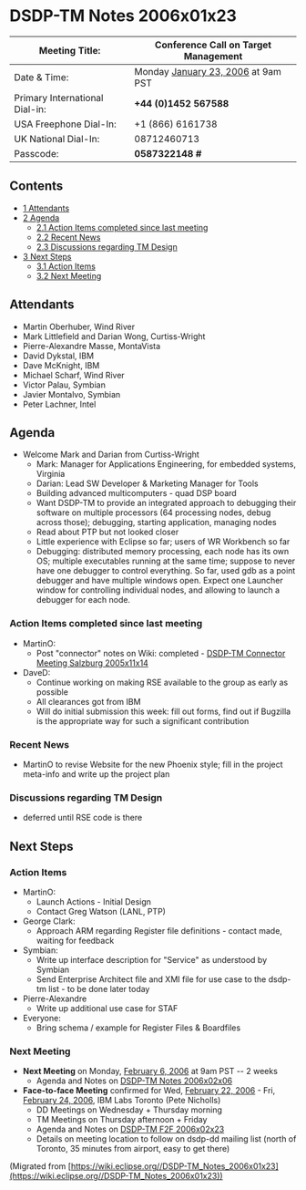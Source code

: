 

DSDP-TM Notes 2006x01x23
========================

| Meeting Title: | **Conference Call on Target Management** |
| --- | --- |
| Date & Time: | Monday [January 23, 2006](./index.php?title=January_23,_2006&action=edit&redlink=1 "January 23, 2006 (page does not exist)") at 9am PST |
| Primary International Dial-in: | **+44 (0)1452 567588** |
| USA Freephone Dial-In: | +1 (866) 6161738 |
| UK National Dial-In: | 08712460713 |
| Passcode: | **0587322148 #** |

Contents
--------

*   [1 Attendants](#Attendants)
*   [2 Agenda](#Agenda)
    *   [2.1 Action Items completed since last meeting](#Action-Items-completed-since-last-meeting)
    *   [2.2 Recent News](#Recent-News)
    *   [2.3 Discussions regarding TM Design](#Discussions-regarding-TM-Design)
*   [3 Next Steps](#Next-Steps)
    *   [3.1 Action Items](#Action-Items)
    *   [3.2 Next Meeting](#Next-Meeting)

Attendants
----------

*   Martin Oberhuber, Wind River
*   Mark Littlefield and Darian Wong, Curtiss-Wright
*   Pierre-Alexandre Masse, MontaVista
*   David Dykstal, IBM
*   Dave McKnight, IBM
*   Michael Scharf, Wind River
*   Victor Palau, Symbian
*   Javier Montalvo, Symbian
*   Peter Lachner, Intel

Agenda
------

*   Welcome Mark and Darian from Curtiss-Wright
    *   Mark: Manager for Applications Engineering, for embedded systems, Virginia
    *   Darian: Lead SW Developer & Marketing Manager for Tools
    *   Building advanced multicomputers - quad DSP board
    *   Want DSDP-TM to provide an integrated approach to debugging their software on multiple processors (64 processing nodes, debug across those); debugging, starting application, managing nodes
    *   Read about PTP but not looked closer
    *   Little experience with Eclipse so far; users of WR Workbench so far
    *   Debugging: distributed memory processing, each node has its own OS; multiple executables running at the same time; suppose to never have one debugger to control everything. So far, used gdb as a point debugger and have multiple windows open. Expect one Launcher window for controlling individual nodes, and allowing to launch a debugger for each node.

### Action Items completed since last meeting

*   MartinO:
    *   Post "connector" notes on Wiki: completed - [DSDP-TM Connector Meeting Salzburg 2005x11x14](./DSDP-TM_Connector_Meeting_Salzburg_2005x11x14 "DSDP-TM Connector Meeting Salzburg 2005x11x14")
*   DaveD:
    *   Continue working on making RSE available to the group as early as possible
    *   All clearances got from IBM
    *   Will do initial submission this week: fill out forms, find out if Bugzilla is the appropriate way for such a significant contribution

### Recent News

*   MartinO to revise Website for the new Phoenix style; fill in the project meta-info and write up the project plan

### Discussions regarding TM Design

*   deferred until RSE code is there

Next Steps
----------

### Action Items

*   MartinO:
    *   Launch Actions - Initial Design
    *   Contact Greg Watson (LANL, PTP)
*   George Clark:
    *   Approach ARM regarding Register file definitions - contact made, waiting for feedback
*   Symbian:
    *   Write up interface description for "Service" as understood by Symbian
    *   Send Enterprise Architect file and XMI file for use case to the dsdp-tm list - to be done later today
*   Pierre-Alexandre
    *   Write up additional use case for STAF
*   Everyone:
    *   Bring schema / example for Register Files & Boardfiles

### Next Meeting

*   **Next Meeting** on Monday, [February 6, 2006](./index.php?title=February_6,_2006&action=edit&redlink=1 "February 6, 2006 (page does not exist)") at 9am PST -- 2 weeks
    *   Agenda and Notes on [DSDP-TM Notes 2006x02x06](./DSDP-TM_Notes_2006x02x06 "DSDP-TM Notes 2006x02x06")
*   **Face-to-face Meeting** confirmed for Wed, [February 22, 2006](./index.php?title=February_22,_2006&action=edit&redlink=1 "February 22, 2006 (page does not exist)") \- Fri, [February 24, 2006](./index.php?title=February_24,_2006&action=edit&redlink=1 "February 24, 2006 (page does not exist)"), IBM Labs Toronto (Pete Nicholls)
    *   DD Meetings on Wednesday + Thursday morning
    *   TM Meetings on Thursday afternoon + Friday
    *   Agenda and Notes on [DSDP-TM F2F 2006x02x23](./index.php?title=DSDP-TM_F2F_2006x02x23&action=edit&redlink=1 "DSDP-TM F2F 2006x02x23 (page does not exist)")
    *   Details on meeting location to follow on dsdp-dd mailing list (north of Toronto, 35 minutes from airport, easy to get there)


(Migrated from [https://wiki.eclipse.org//DSDP-TM_Notes_2006x01x23](https://wiki.eclipse.org//DSDP-TM_Notes_2006x01x23))